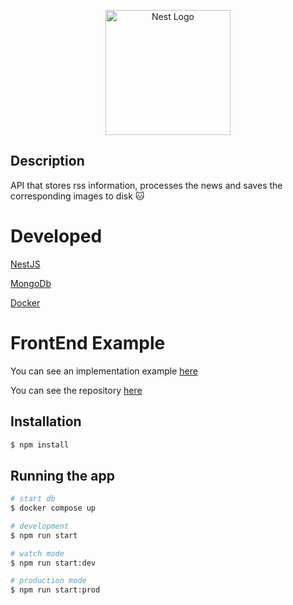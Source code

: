 <p align="center">
  <a href="http://nestjs.com/" target="blank"><img src="https://nestjs.com/img/logo-small.svg" width="200" alt="Nest Logo" /></a>
</p>

## Description
API that stores rss information, processes the news and saves the corresponding images to disk 🐱

# Developed
[NestJS](https://nestjs.com/)

[MongoDb](https://www.mongodb.com/)

[Docker](https://www.docker.com/)

# FrontEnd Example 
You can see an implementation example [here](https://arielfdz.github.io/Fronted-API/index.html#)

You can see the repository [here](https://github.com/ArielFdz/Fronted-API)


## Installation

```bash
$ npm install
```

## Running the app

```bash
# start db
$ docker compose up 

# development
$ npm run start

# watch mode
$ npm run start:dev

# production mode
$ npm run start:prod
```

